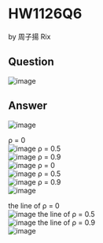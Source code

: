 # HW1126Q6

by 周子揚 Rix

## Question 

![image](https://github.com/user-attachments/assets/6c0e750c-1633-41e4-a019-b2d9b8a52e39)


## Answer

![image](https://github.com/user-attachments/assets/da42ee51-4631-477f-9557-6b8edc626627)
  
ρ = 0  
![image](https://github.com/user-attachments/assets/a600393b-bf35-409d-9b05-83dd6bc15787)
ρ = 0.5  
![image](https://github.com/user-attachments/assets/5a1d0aa0-cc7b-43d4-bc15-27fda1840b4e)
ρ = 0.9  
![image](https://github.com/user-attachments/assets/a971ec60-4c72-4e42-ae45-d37c48d8a928)
ρ = 0  
![image](https://github.com/user-attachments/assets/b217c733-aeeb-4a50-a67f-804c4b8570c8)
ρ = 0.5  
![image](https://github.com/user-attachments/assets/a9f9366b-9688-4a66-baca-1e5310692ffb)
ρ = 0.9  
![image](https://github.com/user-attachments/assets/773fbcbb-befe-4f89-a871-26934a0a85bb)

the line of ρ = 0  
![image](https://github.com/user-attachments/assets/4ee70aad-4bbf-4d89-b46c-3a567b554b61)
the line of ρ = 0.5  
![image](https://github.com/user-attachments/assets/083626d4-8327-4a44-bb51-05ca72ff972e)
the line of ρ = 0.9  
![image](https://github.com/user-attachments/assets/3af6ac22-14e2-4ea4-89eb-60d1877bf462)
